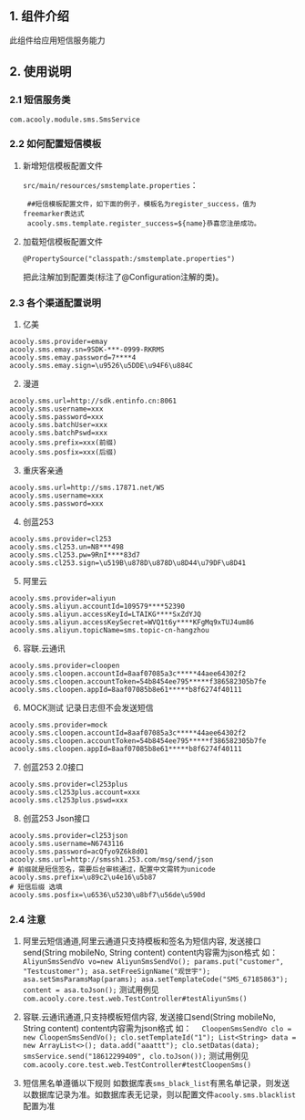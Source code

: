 ## 1. 组件介绍

此组件给应用短信服务能力

## 2. 使用说明

### 2.1 短信服务类

    com.acooly.module.sms.SmsService

### 2.2 如何配置短信模板

1. 新增短信模板配置文件

    `src/main/resources/smstemplate.properties`：

        ##短信模板配置文件，如下面的例子，模板名为register_success，值为freemarker表达式
        acooly.sms.template.register_success=${name}恭喜您注册成功。

2. 加载短信模板配置文件

   `@PropertySource("classpath:/smstemplate.properties")`

    把此注解加到配置类(标注了@Configuration注解的类)。
    
### 2.3 各个渠道配置说明

1. 亿美
```
acooly.sms.provider=emay
acooly.sms.emay.sn=9SDK-***-0999-RKRMS
acooly.sms.emay.password=7****4
acooly.sms.emay.sign=\u9526\u5DDE\u94F6\u884C
```

2. 漫道
```
acooly.sms.url=http://sdk.entinfo.cn:8061
acooly.sms.username=xxx
acooly.sms.password=xxx
acooly.sms.batchUser=xxx
acooly.sms.batchPswd=xxx
acooly.sms.prefix=xxx(前缀)
acooly.sms.posfix=xxx(后缀)
```
3. 重庆客亲通
```
acooly.sms.url=http://sms.17871.net/WS
acooly.sms.username=xxx
acooly.sms.password=xxx
```
4. 创蓝253
```
acooly.sms.provider=cl253
acooly.sms.cl253.un=N8***498
acooly.sms.cl253.pw=9RnI****83d7
acooly.sms.cl253.sign=\u519B\u878D\u878D\u8D44\u79DF\u8D41
```

5. 阿里云
```
acooly.sms.provider=aliyun
acooly.sms.aliyun.accountId=109579****52390
acooly.sms.aliyun.accessKeyId=LTAIKG****SxZdYJQ
acooly.sms.aliyun.accessKeySecret=WVQ1t6y****KFgMq9xTUJ4um86
acooly.sms.aliyun.topicName=sms.topic-cn-hangzhou
```

6. 容联.云通讯
```
acooly.sms.provider=cloopen
acooly.sms.cloopen.accountId=8aaf07085a3c*****44aee64302f2
acooly.sms.cloopen.accountToken=54b8454ee795*****f386582305b7fe
acooly.sms.cloopen.appId=8aaf07085b8e61*****b8f6274f40111
```
 
6. MOCK测试 记录日志但不会发送短信
```
acooly.sms.provider=mock
acooly.sms.cloopen.accountId=8aaf07085a3c*****44aee64302f2
acooly.sms.cloopen.accountToken=54b8454ee795*****f386582305b7fe
acooly.sms.cloopen.appId=8aaf07085b8e61*****b8f6274f40111
```    

7. 创蓝253 2.0接口
```
acooly.sms.provider=cl253plus
acooly.sms.cl253plus.account=xxx
acooly.sms.cl253plus.pswd=xxx
```
8. 创蓝253 Json接口

```
acooly.sms.provider=cl253json
acooly.sms.username=N6743116
acooly.sms.password=acQfyo9Z6k8d01
acooly.sms.url=http://smssh1.253.com/msg/send/json
# 前缀就是短信签名，需要后台审核通过，配置中文需转为unicode
acooly.sms.prefix=\u89c2\u4e16\u5b87
# 短信后缀 选填
acooly.sms.posfix=\u6536\u5230\u8bf7\u56de\u590d
```
### 2.4 注意
   
1. 阿里云短信通道,阿里云通道只支持模板和签名为短信内容,
   发送接口send(String mobileNo, String content) content内容需为json格式 如：
   `AliyunSmsSendVo vo=new AliyunSmsSendVo();
    params.put("customer", "Testcustomer");
    asa.setFreeSignName("观世宇");
    asa.setSmsParamsMap(params);
    asa.setTemplateCode("SMS_67185863");
    content = asa.toJson();`
    测试用例见 `com.acooly.core.test.web.TestController#testAliyunSms()`
    
2. 容联.云通讯通道,只支持模板短信内容,
   发送接口send(String mobileNo, String content) content内容需为json格式 如：
   `  CloopenSmsSendVo clo = new CloopenSmsSendVo();
      clo.setTemplateId("1");
      List<String> data = new ArrayList<>();
      data.add("aaattt");
      clo.setDatas(data);
      smsService.send("18612299409", clo.toJson());`
    测试用例见 `com.acooly.core.test.web.TestController#testCloopenSms()`    
    
3. 短信黑名单遵循以下规则
  如数据库表`sms_black_list`有黑名单记录，则发送以数据库记录为准。如数据库表无记录，则以配置文件`acooly.sms.blacklist`配置为准
    